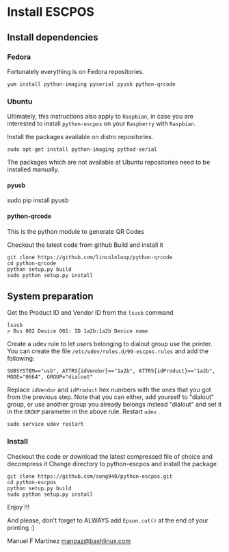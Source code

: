 # Install ESCPOS

## Install dependencies

### Fedora
Fortunately everything is on Fedora repositories.

	yum install python-imaging pyserial pyusb python-qrcode

### Ubuntu

Ultimately, this instructions also apply to `Raspbian`, in case you are interested to install 
	`python-escpos` on your `Raspberry` with `Raspbian`.

Install the packages available on distro repositories.

	sudo apt-get install python-imaging pythod-serial

The packages which are not available at Ubuntu repositories need to be installed manually.

#### pyusb

  sudo pip install pyusb

#### python-qrcode

This is the python module to generate QR Codes

Checkout the latest code from github
Build and install it
	
	git clone https://github.com/lincolnloop/python-qrcode
	cd python-qrcode
	python setup.py build
	sudo python setup.py install

## System preparation
Get the Product ID and Vendor ID from the `lsusb` command

	lsusb
	> Bus 002 Device 001: ID 1a2b:1a2b Device name

Create a udev rule to let users belonging to dialout group use the printer. You can create the file `/etc/udev/rules.d/99-escpos.rules` and add the following:
 
	SUBSYSTEM=="usb", ATTRS{idVendor}=="1a2b", ATTRS{idProduct}=="1a2b", MODE="0664", GROUP="dialout"

Replace `idVendor` and `idProduct` hex numbers with the ones that you got from the previous step. Note that you can either, add yourself to "dialout" group, or use another group you already belongs instead "dialout" and set it in the `GROUP` parameter in the above rule.
Restart `udev` .
	
	sudo service udev restart

### Install

Checkout the code or download the latest compressed file of choice and decompress it
Change directory to python-escpos and install the package

	git clone https://github.com/song940/python-escpos.git
	cd python-escpos
	python setup.py build
	sudo python setup.py install

Enjoy !!!

And please, don't forget to ALWAYS add `Epson.cut()` at the end of your printing :)

Manuel F Martinez <manpaz@bashlinux.com>
